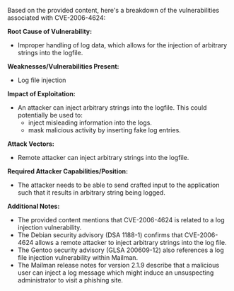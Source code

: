 Based on the provided content, here's a breakdown of the vulnerabilities associated with CVE-2006-4624:

**Root Cause of Vulnerability:**
- Improper handling of log data, which allows for the injection of arbitrary strings into the logfile.

**Weaknesses/Vulnerabilities Present:**
- Log file injection

**Impact of Exploitation:**
- An attacker can inject arbitrary strings into the logfile. This could potentially be used to:
    - inject misleading information into the logs.
    - mask malicious activity by inserting fake log entries.

**Attack Vectors:**
- Remote attacker can inject arbitrary strings into the logfile.

**Required Attacker Capabilities/Position:**
- The attacker needs to be able to send crafted input to the application such that it results in arbitrary string being logged.

**Additional Notes:**

- The provided content mentions that CVE-2006-4624 is related to a log injection vulnerability.
- The Debian security advisory (DSA 1188-1) confirms that CVE-2006-4624 allows a remote attacker to inject arbitrary strings into the log file.
- The Gentoo security advisory (GLSA 200609-12) also references a log file injection vulnerability within Mailman.
- The Mailman release notes for version 2.1.9 describe that a malicious user can inject a log message which might induce an unsuspecting administrator to visit a phishing site.